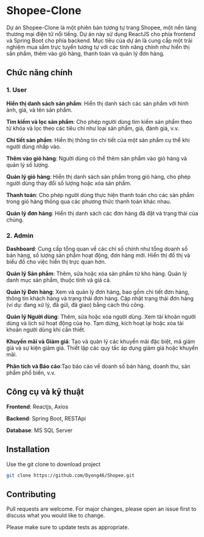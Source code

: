 # Shopee-Clone

Dự án Shopee-Clone là một phiên bản tương tự trang Shopee, một nền tảng thương mại điện tử nổi tiếng. Dự án này sử dụng ReactJS cho phía frontend và Spring Boot cho phía backend. Mục tiêu của dự án là cung cấp một trải nghiệm mua sắm trực tuyến tương tự với các tính năng chính như hiển thị sản phẩm, thêm vào giỏ hàng, thanh toán và quản lý đơn hàng.

## Chức năng chính

### 1. User

**Hiển thị danh sách sản phẩm**: Hiển thị danh sách các sản phẩm với hình ảnh, giá, và tên sản phẩm.

**Tìm kiếm và lọc sản phẩm**: Cho phép người dùng tìm kiếm sản phẩm theo từ khóa và lọc theo các tiêu chí như loại sản phẩm, giá, đánh giá, v.v.

**Chi tiết sản phẩm**: Hiển thị thông tin chi tiết của một sản phẩm cụ thể khi người dùng nhấp vào.

**Thêm vào giỏ hàng**: Người dùng có thể thêm sản phẩm vào giỏ hàng và quản lý số lượng.

**Quản lý giỏ hàng**: Hiển thị danh sách sản phẩm trong giỏ hàng, cho phép người dùng thay đổi số lượng hoặc xóa sản phẩm.

**Thanh toán**: Cho phép người dùng thực hiện thanh toán cho các sản phẩm trong giỏ hàng thông qua các phương thức thanh toán khác nhau.

**Quản lý đơn hàng**: Hiển thị danh sách các đơn hàng đã đặt và trạng thái của chúng.

### 2. Admin

**Dashboard**: Cung cấp tổng quan về các chỉ số chính như tổng doanh số bán hàng, số lượng sản phẩm hoạt động, đơn hàng mới. Hiển thị đồ thị và biểu đồ cho việc hiển thị trực quan hơn.

**Quản lý Sản phẩm**: Thêm, sửa hoặc xóa sản phẩm từ kho hàng. Quản lý danh mục sản phẩm, thuộc tính và giá cả.

**Quản lý Đơn hàng**: Xem và quản lý đơn hàng, bao gồm chi tiết đơn hàng, thông tin khách hàng và trạng thái đơn hàng. Cập nhật trạng thái đơn hàng (ví dụ: đang xử lý, đã gửi, đã giao) bằng cách thủ công.

**Quản lý Người dùng**: Thêm, sửa hoặc xóa người dùng. Xem tài khoản người dùng và lịch sử hoạt động của họ. Tạm dừng, kích hoạt lại hoặc xóa tài khoản người dùng khi cần thiết.

**Khuyến mãi và Giảm giá**: Tạo và quản lý các khuyến mãi đặc biệt, mã giảm giá và sự kiện giảm giá. Thiết lập các quy tắc áp dụng giảm giá hoặc khuyến mãi.

**Phân tích và Báo cáo**:Tạo báo cáo về doanh số bán hàng, doanh thu, sản phẩm phổ biến, v.v.

## Công cụ và kỹ thuật

**Frontend**: Reactjs, Axios

**Backend**: Spring Boot, RESTApi

**Database**: MS SQL Server

## Installation

Use the git clone to download project

```bash
git clone https://github.com/Dyong46/Shopee.git
```

## Contributing

Pull requests are welcome. For major changes, please open an issue first
to discuss what you would like to change.

Please make sure to update tests as appropriate.
